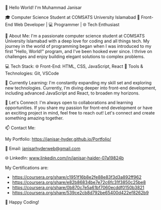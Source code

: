 👋 Hello World! I'm Muhammad Janisar

🎓 Computer Science Student at COMSATS University Islamabad
🚀 Front-End Web Developer | 💻 Programmer | 🌐 Tech Enthusiast

🌟 About Me:
I'm a passionate computer science student at COMSATS University Islamabad with a deep love for coding and all things tech. My journey in the world of programming began when I was introduced to my first "Hello, World!" program, and I've been hooked ever since. I thrive on challenges and enjoy building elegant solutions to complex problems.

💻 Tech Stack:
🌐 Front-End: HTML, CSS, JavaScript, React
🔧 Tools & Technologies: Git, VSCode

🌱 Currently Learning:
I'm constantly expanding my skill set and exploring new technologies. Currently, I'm diving deeper into front-end development, including advanced JavaScript and React, to broaden my horizons.

🤝 Let's Connect:
I'm always open to collaborations and learning opportunities. If you share my passion for front-end development or have an exciting project in mind, feel free to reach out! Let's connect and create something amazing together.

📫 Contact Me:

My Portfolio: https://janisar-hyder.github.io/Portfolio/

📧 Email: janisarhyderweb@gmail.com

🌐 LinkedIn: www.linkedin.com/in/janisar-haider-07a19824b

My Certifications are:

- https://coursera.org/share/c1951f16b8e2fe88e83f3d3a892ff962
- https://coursera.org/share/e82b86834be7e72c6fc31f3850c25be8
- https://coursera.org/share/0b870c7e5a61bf7060ecddf0150b3821
- https://coursera.org/share/539ce2cb8d792be65400d422ef8262b9

🚀 Happy Coding!
